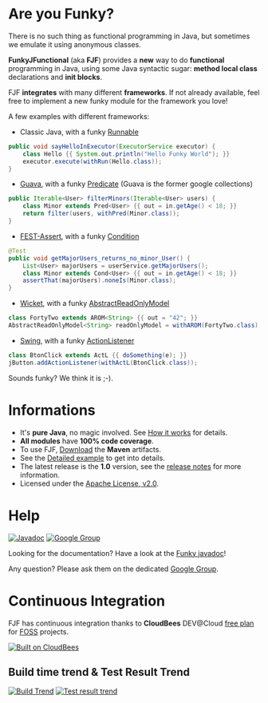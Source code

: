 # Are you Funky?

There is no such thing as functional programming in Java, but sometimes we emulate it using anonymous classes.

**FunkyJFunctional** (aka **FJF**) provides a **new** way to do **functional** programming in Java, using some Java syntactic sugar: **method local class** declarations and **init blocks**.

FJF **integrates** with many different **frameworks**. If not already available, feel free to implement a new funky module for the framework you love!

A few examples with different frameworks:

* Classic Java, with a funky [Runnable](http://download.oracle.com/javase/6/docs/api/java/lang/Runnable.html)

``` java
public void sayHelloInExecutor(ExecutorService executor) {
	class Hello {{ System.out.println("Hello Funky World"); }}
	executor.execute(withRun(Hello.class));
}
```

* [Guava](http://code.google.com/p/guava-libraries/), with a funky [Predicate](http://guava-libraries.googlecode.com/svn/trunk/javadoc/com/google/common/base/Predicate.html) (Guava is the former google collections)

``` java
public Iterable<User> filterMinors(Iterable<User> users) {
	class Minor extends Pred<User> {{ out = in.getAge() < 18; }}
	return filter(users, withPred(Minor.class));
}
```

* [FEST-Assert](http://docs.codehaus.org/display/FEST/Fluent+Assertions+Module), with a funky [Condition](http://docs.codehaus.org/display/FEST/Extending+FEST-Assert+with+Custom+Conditions)

``` java
@Test
public void getMajorUsers_returns_no_minor_User() {
	List<User> majorUsers = userService.getMajorUsers();
	class Minor extends Cond<User> {{ out = in.getAge() < 18; }}
	assertThat(majorUsers).noneIs(Minor.class);
}
```

* [Wicket](http://wicket.apache.org/), with a funky  [AbstractReadOnlyModel](http://wicket.apache.org/apidocs/1.4/org/apache/wicket/model/AbstractReadOnlyModel.html)

``` java
class FortyTwo extends AROM<String> {{ out = "42"; }}
AbstractReadOnlyModel<String> readOnlyModel = withAROM(FortyTwo.class);
```

* [Swing](http://java.sun.com/javase/technologies/desktop/), with a funky  [ActionListener](http://download.oracle.com/javase/6/docs/api/java/awt/event/ActionListener.html)

``` java
class BtonClick extends ActL {{ doSomething(e); }}
jButton.addActionListener(withActL(BtonClick.class));
```

Sounds funky? We think it is ;-). 

# Informations

* It's **pure Java**, no magic involved. See [How it works](https://github.com/pyricau/FunkyJFunctional/wiki/How-it-works) for details.
* **All modules** have **100% code coverage**.
* To use FJF, [Download](https://github.com/pyricau/FunkyJFunctional/wiki/Maven) the **Maven** artifacts.
* See the [Detailed example](https://github.com/pyricau/FunkyJFunctional/wiki/Detailed-example) to get into details.
* The latest release is the **1.0** version, see the [release notes](https://github.com/pyricau/FunkyJFunctional/wiki/Release-Notes) for more information.
* Licensed under the [Apache License, v2.0](http://www.apache.org/licenses/LICENSE-2.0.html).

# Help

[![Javadoc](https://github.com/pyricau/FunkyJFunctional/raw/master/javadoc_screenshot.png)](http://pyricau.github.com/FunkyJFunctional/javadoc/releases/1.0/index.html?info/piwai/funkyjfunctional/Funky.html)
[![Google Group](http://global742.org/sites/default/files/google-groups-logo.png)](https://groups.google.com/group/funkyjfunctional)

Looking for the documentation? Have a look at the [Funky javadoc](http://pyricau.github.com/FunkyJFunctional/javadoc/releases/1.0/index.html?info/piwai/funkyjfunctional/Funky.html)!

Any question? Please ask them on the dedicated [Google Group](https://groups.google.com/group/funkyjfunctional).

# Continuous Integration

FJF has continuous integration thanks to **CloudBees** DEV@Cloud [free plan](http://www.cloudbees.com/foss/foss-dev.cb) for [FOSS](http://en.wikipedia.org/wiki/Free_and_open_source_software) projects.

[![Built on CloudBees](http://static-www.cloudbees.com/images/badges/CBbadge_builton_125.png)](https://pyricau.ci.cloudbees.com/job/FunkyJFunctional-CI/)

## Build time trend & Test Result Trend
[![Build Trend](https://pyricau.ci.cloudbees.com/job/FunkyJFunctional-CI/buildTimeGraph/png?width=400&height=200)](https://pyricau.ci.cloudbees.com/job/FunkyJFunctional-CI/)
[![Test result trend](https://pyricau.ci.cloudbees.com/job/FunkyJFunctional-CI/test/trend?width=400&height=200)](https://pyricau.ci.cloudbees.com/job/FunkyJFunctional-CI/)